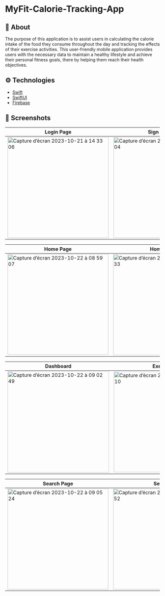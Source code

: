 # MyFit-Calorie-Tracking-App

## :calling: About
The purpose of this application is to assist users in calculating the calorie intake of the food they consume throughout the day and tracking the effects of their exercise activities. This user-friendly mobile application provides users with the necessary data to maintain a healthy lifestyle and achieve their personal fitness goals, there by helping them reach their health objectives.

## :gear: Technologies
- [Swift](https://developer.apple.com/swift/)
- [SwiftUI](https://developer.apple.com/xcode/swiftui/)
- [Firebase](https://github.com/firebase/firebase-ios-sdk)


## :camera_flash: Screenshots

| Login Page | Sign Up Page |
| --- | --- |
| <img width="329" alt="Capture d’écran 2023-10-21 à 14 33 06" src="https://github.com/NisanurKorkmaz/MyFit-Calorie-Tracking-App/assets/80275552/6d047203-21e1-44bf-9d48-131e32c23058"> |<img width="329" alt="Capture d’écran 2023-10-21 à 14 35 04" src="https://github.com/NisanurKorkmaz/MyFit-Calorie-Tracking-App/assets/80275552/1330f811-1b1b-4f90-a3d3-165db06d3f89"> |

| Home Page| Home Page|
| --- | --- |
|<img width="328" alt="Capture d’écran 2023-10-22 à 08 59 07" src="https://github.com/NisanurKorkmaz/MyFit-Calorie-Tracking-App/assets/80275552/5321cf87-49c1-4c7b-9075-8fb7f1aed1d2">|<img width="329" alt="Capture d’écran 2023-10-22 à 08 59 33" src="https://github.com/NisanurKorkmaz/MyFit-Calorie-Tracking-App/assets/80275552/dcb88308-2ead-49c5-b33a-0397a88030e7">|

| Dashboard| Exercices |
| --- | --- |
|<img width="330" alt="Capture d’écran 2023-10-22 à 09 02 49" src="https://github.com/NisanurKorkmaz/MyFit-Calorie-Tracking-App/assets/80275552/b5bc975f-119e-4dc9-a57b-5084693b4597">|<img width="328" alt="Capture d’écran 2023-10-22 à 09 03 10" src="https://github.com/NisanurKorkmaz/MyFit-Calorie-Tracking-App/assets/80275552/7ae34bd4-7664-4315-b47e-92ae86f80b24">|

| Search Page| Settings |
| --- | --- |
|<img width="328" alt="Capture d’écran 2023-10-22 à 09 05 24" src="https://github.com/NisanurKorkmaz/MyFit-Calorie-Tracking-App/assets/80275552/347390f5-b5f1-4834-a478-cfdb1b5364dd">|<img width="328" alt="Capture d’écran 2023-10-22 à 09 05 52" src="https://github.com/NisanurKorkmaz/MyFit-Calorie-Tracking-App/assets/80275552/e36ec855-aff0-4ee5-93ef-c3fea0c9a331">|

